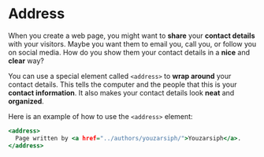 # Address

When you create a web page, you might want to **share** your **contact details** with your visitors.
Maybe you want them to email you, call you, or follow you on social media.
How do you show them your contact details in a **nice** and **clear** way?

You can use a special element called `<address>` to **wrap around** your contact details.
This tells the computer and the people that this is your **contact information**.
It also makes your contact details look **neat** and **organized**.

Here is an example of how to use the `<address>` element:

```htm
<address>
  Page written by <a href="../authors/youzarsiph/">Youzarsiph</a>.
</address>
```
